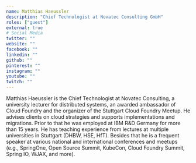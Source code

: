 ```yaml
---
name: Matthias Haeussler
description: "Chief Technologist at Novatec Consulting GmbH"
roles: ["guest"]
external: true
# Social Media 
twitter: ""
website: ""
facebook: ""
linkedin: ""
github: ""
pinterest: ""
instagram: ""
youtube: ""
twitch: ""
---
```


<!-- markdownlint-disable MD041-->
Matthias Haeussler is the Chief Technologist at Novatec Consulting, a university lecturer for distributed systems, an awarded ambassador of Cloud Foundry and the organizer of the Stuttgart Cloud Foundry Meetup. He advises clients on cloud strategies and supports implementations and migrations. Prior to that he was employed at IBM R&D Germany for more than 15 years. He has teaching experience from lectures at multiple universities in Stuttgart (DHBW, HSE, HfT). Besides that he is a frequent speaker at various national and international conferences and meetups (e.g., SpringOne, Open Source Summit, KubeCon, Cloud Foundry Summit, Spring IO, WJAX, and more).

<!--more-->
